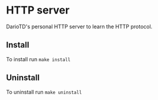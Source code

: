 HTTP server
===========
DarioTD's personal HTTP server to learn the HTTP protocol.


Install
-------
To install run `make install`


Uninstall
---------
To uninstall run `make uninstall`
